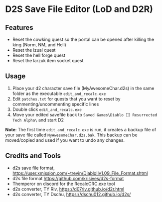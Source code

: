 # D2S Save File Editor (LoD and D2R)


## Features
- Reset the cowking quest so the portal can be opened after killing the king (Norm, NM, and Hell)
- Reset the izual quest
- Reset the hell forge quest
- Reset the larzuk item socket quest


## Usage
1. Place your d2 character save file (MyAwesomeChar.d2s) in the same folder as the executable `edit_and_recalc.exe`
2. Edit `patches.txt` for quests that you want to reset by commenting/uncommenting specific lines
3. Double click `edit_and_recalc.exe`
4. Move your edited savefile back to `Saved Games\Diablo II Resurrected Tech Alpha\` and start D2

**Note**: The first time `edit_and_recalc.exe` is run, it creates a backup file of your save file called `MyAwesomeChar.d2s.bak`. 
This backup can be moved/copied and used if you want to undo any changes.


## Credits and Tools 
- d2s save file format, https://user.xmission.com/~trevin/DiabloIIv1.09_File_Format.shtml
- d2s file format https://github.com/krisives/d2s-format
- Themperor on discord for the RecalcCRC.exe tool
- d2s converter, TY Riv, https://d07riv.github.io/d2r.html 
- d2s converter, TY Dschu, https://dschu012.github.io/d2s/
